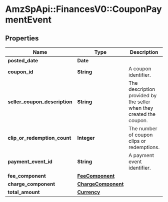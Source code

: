 # AmzSpApi::FinancesV0::CouponPaymentEvent

## Properties
Name | Type | Description | Notes
------------ | ------------- | ------------- | -------------
**posted_date** | **Date** |  | [optional] 
**coupon_id** | **String** | A coupon identifier. | [optional] 
**seller_coupon_description** | **String** | The description provided by the seller when they created the coupon. | [optional] 
**clip_or_redemption_count** | **Integer** | The number of coupon clips or redemptions. | [optional] 
**payment_event_id** | **String** | A payment event identifier. | [optional] 
**fee_component** | [**FeeComponent**](FeeComponent.md) |  | [optional] 
**charge_component** | [**ChargeComponent**](ChargeComponent.md) |  | [optional] 
**total_amount** | [**Currency**](Currency.md) |  | [optional] 

